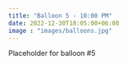 ```yaml
---
title: "Balloon 5 - 10:00 PM"
date: 2022-12-30T18:05:00+06:00
image : "images/balloons.jpg"
---
```


Placeholder for balloon #5
